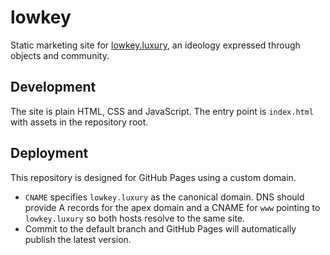 # lowkey

Static marketing site for [lowkey.luxury](https://lowkey.luxury), an ideology expressed through objects and community.

## Development

The site is plain HTML, CSS and JavaScript. The entry point is `index.html` with assets in the repository root.

## Deployment

This repository is designed for GitHub Pages using a custom domain.

- `CNAME` specifies `lowkey.luxury` as the canonical domain. DNS should provide A records for the apex domain and a CNAME for `www` pointing to `lowkey.luxury` so both hosts resolve to the same site.
- Commit to the default branch and GitHub Pages will automatically publish the latest version.
